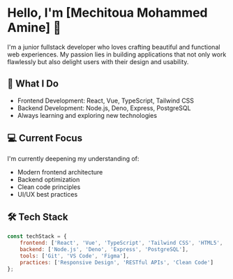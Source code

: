 # Hello, I'm [Mechitoua Mohammed Amine] 👋

I'm a junior fullstack developer who loves crafting beautiful and functional web experiences. My passion lies in building applications that not only work flawlessly but also delight users with their design and usability.

## 🚀 What I Do

- Frontend Development: React, Vue, TypeScript, Tailwind CSS
- Backend Development: Node.js, Deno, Express, PostgreSQL
- Always learning and exploring new technologies

## 💻 Current Focus

I'm currently deepening my understanding of:
- Modern frontend architecture
- Backend optimization
- Clean code principles
- UI/UX best practices

## 🛠️ Tech Stack

```javascript
const techStack = {
    frontend: ['React', 'Vue', 'TypeScript', 'Tailwind CSS', 'HTML5', 'CSS3'],
    backend: ['Node.js', 'Deno', 'Express', 'PostgreSQL'],
    tools: ['Git', 'VS Code', 'Figma'],
    practices: ['Responsive Design', 'RESTful APIs', 'Clean Code']
};
```
